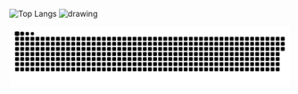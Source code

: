 ![Top Langs](https://github-readme-stats.vercel.app/api/top-langs/?username=7Pawns&theme=tokyonight)
<img src="https://github.com/7Pawns/Fisherman/assets/124451776/a7791adf-0f37-4ce0-8cf5-1bf2b3988a10" alt="drawing" width="300"/>

<picture>
  <source media="(prefers-color-scheme: dark)" srcset="https://raw.githubusercontent.com/7Pawns/7Pawns/output/github-contribution-grid-snake-dark.svg">
  <source media="(prefers-color-scheme: light)" srcset="https://raw.githubusercontent.com/7Pawns/7Pawns/output/github-contribution-grid-snake.svg">
  <img alt="github contribution grid snake animation" src="https://raw.githubusercontent.com/7Pawns/7Pawns/output/github-contribution-grid-snake.svg">
</picture>

